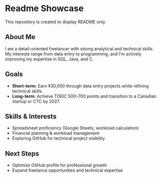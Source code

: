 # Readme Showcase
This repository is created to display README only.

## About Me
I am a detail-oriented freelancer with strong analytical and technical skills. My interests range from data entry to programming, and I’m actively improving my expertise in SQL, Java, and C.

## Goals
- **Short-term:** Earn ¥30,000 through data entry projects while refining technical skills.
- **Long-term:** Achieve TOEIC 500–700 points and transition to a Canadian startup or CTC by 2027.

## Skills & Interests
- Spreadsheet proficiency (Google Sheets, workload calculation)
- Financial planning & workload management
- Exploring GitHub for technical project visibility

## Next Steps
- Optimize GitHub profile for professional growth
- Expand freelance opportunities and technical expertise
